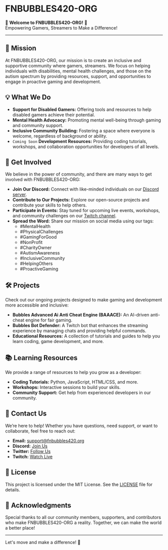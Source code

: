 # FNBUBBLES420-ORG

🌟 **Welcome to FNBUBBLES420-ORG!** 🌟  
Empowering Gamers, Streamers to Make a Difference!

---

## 🎯 Mission

At FNBUBBLES420-ORG, our mission is to create an inclusive and supportive community where gamers, streamers. We focus on helping individuals with disabilities, mental health challenges, and those on the autism spectrum by providing resources, support, and opportunities to engage in proactive gaming and development.

## 💡 What We Do

- **Support for Disabled Gamers:** Offering tools and resources to help disabled gamers achieve their potential.
- **Mental Health Advocacy:** Promoting mental well-being through gaming and community support.
- **Inclusive Community Building:** Fostering a space where everyone is welcome, regardless of background or ability.
- `Coming Soon` **Development Resources:** Providing coding tutorials, workshops, and collaboration opportunities for developers of all levels.

## 🚀 Get Involved

We believe in the power of community, and there are many ways to get involved with FNBUBBLES420-ORG:

- **Join Our Discord:** Connect with like-minded individuals on our [Discord server](https://discord.fnbubbles420.org/invite).
- **Contribute to Our Projects:** Explore our open-source projects and contribute your skills to help others.
- **Participate in Events:** Stay tuned for upcoming live events, workshops, and community challenges on our [Twitch channel](https://www.twitch.tv/fnbubbles420org).
- **Spread the Word:** Share our mission on social media using our tags:
  - #MentalHealth
  - #PhysicalChallenges
  - #GamingForGood
  - #NonProfit
  - #CharityOwner
  - #AutismAwareness
  - #InclusiveCommunity
  - #HelpingOthers
  - #ProactiveGaming

## 🛠️ Projects

Check out our ongoing projects designed to make gaming and development more accessible and inclusive:

- **Bubbles Advanced Ai Anti Cheat Engine (BAAACE):** An AI-driven anti-cheat engine for fair gaming.
- **Bubbles Bot Defender:** A Twitch bot that enhances the streaming experience by managing chats and providing helpful commands.
- **Educational Resources:** A collection of tutorials and guides to help you learn coding, game development, and more.

## 📚 Learning Resources

We provide a range of resources to help you grow as a developer:

- **Coding Tutorials:** Python, JavaScript, HTML/CSS, and more.
- **Workshops:** Interactive sessions to build your skills.
- **Community Support:** Get help from experienced developers in our community.

## 💬 Contact Us

We’re here to help! Whether you have questions, need support, or want to collaborate, feel free to reach out:

- **Email:** support@fnbubbles420.org
- **Discord:** [Join Us](https://discord.fnbubbles420.org)
- **Twitter:** [Follow Us](https://twitter.com/fnbubbles420)
- **Twitch:** [Watch Live](https://www.twitch.tv/fnbubbles420org)

## 📄 License

This project is licensed under the MIT License. See the [LICENSE](https://github.com/FNBUBBLES420-ORG/readme.md/blob/main/LICENSE) file for details.

## 🙌 Acknowledgments

Special thanks to all our community members, supporters, and contributors who make FNBUBBLES420-ORG a reality. Together, we can make the world a better place!

---

Let's move and make a difference! 🚀
